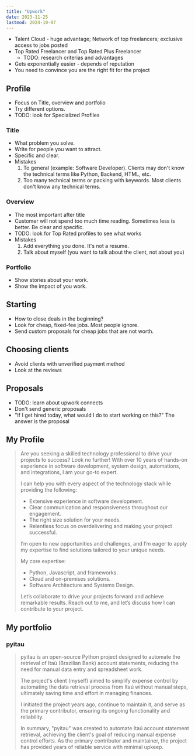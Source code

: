 ```yaml
---
title: "Upwork"
date: 2023-11-25
lastmod: 2024-10-07
---
```

- Talent Cloud - huge advantage; Network of top freelancers; exclusive access to jobs posted
- Top Rated Freelancer and Top Rated Plus Freelancer
	- TODO: research criterias and advantages
- Gets exponentially easier - depends of reputation
- You need to convince you are the right fit for the project

## Profile
- Focus on Title, overview and portfolio
- Try different options.
- TODO: look for Specialized Profiles
### Title
- What problem you solve.
- Write for people you want to attract.
- Specific and clear.
- Mistakes
	1. To general (example: Software Developer). Clients may don't know the technical terms like Python, Backend, HTML, etc.
	2. Too many technical terms or packing with keywords. Most clients don't know any technical terms.
### Overview
- The most important after title
- Customer will not spend too much time reading. Sometimes less is better. Be clear and specific.
- TODO: look for Top Rated profiles to see what works
- Mistakes
	1. Add everything you done. It's not a resume.
	2. Talk about myself (you want to talk about the client, not about you)
### Portfolio
- Show stories about your work.
- Show the impact of you work.

## Starting
- How to close deals in the beginning?
- Look for cheap, fixed-fee jobs. Most people ignore.
- Send custom proposals for cheap jobs that are not worth.

## Choosing clients
- Avoid clients with unverified payment method
- Look at the reviews

## Proposals
- TODO: learn about upwork connects
- Don't send generic proposals
- "If I get hired today, what would I do to start working on this?" The answer is the proposal

## My Profile
> Are you seeking a skilled technology professional to drive your projects to success? Look no further! With over 10 years of hands-on experience in software development, system design, automations, and integrations, I am your go-to expert.
>
> I can help you with every aspect of the technology stack while providing the following:
> - ﻿﻿Extensive experience in software development.
> - ﻿﻿Clear communication and responsiveness throughout our engagement.
> - The right size solution for your needs.
> - ﻿﻿Relentless focus on overdelivering and making your project successful.
>
> I’m open to new opportunities and challenges, and I’m eager to apply my expertise to find solutions tailored to your unique needs.
>
> My core expertise:
> - Python, Javascript, and frameworks.
> - Cloud and on-premises solutions.
> - Software Architecture and Systems Design.
>
> Let’s collaborate to drive your projects forward and achieve remarkable results. Reach out to me, and let’s discuss how I can contribute to your project.

## My portfolio
### pyitau
>pyitau is an open-source Python project designed to automate the retrieval of Itaú (Brazilian Bank) account statements, reducing the need for manual data entry and spreadsheet work.
>
> The project's client (myself) aimed to simplify expense control by automating the data retrieval process from Itaú without manual steps, ultimately saving time and effort in managing finances.
>
> I initiated the project years ago, continue to maintain it, and serve as the primary contributor, ensuring its ongoing functionality and reliability.
>
> In summary, "pyitau" was created to automate Itaú account statement retrieval, achieving the client's goal of reducing manual expense control efforts. As the primary contributor and maintainer, the project has provided years of reliable service with minimal upkeep.

